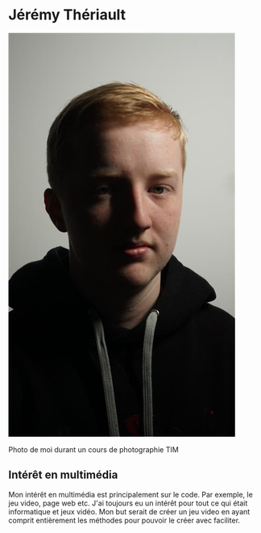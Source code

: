 # Jérémy Thériault

![photo](/exercise01/Photos/photo_moi.jpg)

Photo de moi durant un cours de photographie TIM




## Intérêt en multimédia

Mon intérêt en multimédia est principalement sur le code. Par exemple, le jeu video, page web etc. J'ai toujours eu un intérêt pour tout ce qui était informatique et jeux vidéo.
Mon but serait de créer un jeu video en ayant comprit entièrement les méthodes pour pouvoir le créer avec faciliter.
